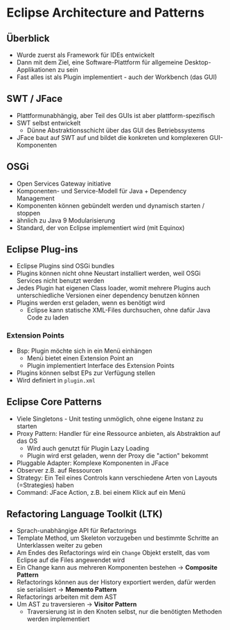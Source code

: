 # Eclipse Architecture and Patterns

## Überblick
- Wurde zuerst als Framework für IDEs entwickelt
- Dann mit dem Ziel, eine Software-Plattform für allgemeine Desktop-Applikationen zu sein
- Fast alles ist als Plugin implementiert - auch der Workbench (das GUI)

## SWT / JFace
- Plattformunabhängig, aber Teil des GUIs ist aber plattform-spezifisch
- SWT selbst entwickelt
    - Dünne Abstraktionsschicht über das GUI des Betriebssystems
- JFace baut auf SWT auf und bildet die konkreten und komplexeren GUI-Komponenten

## OSGi
- Open Services Gateway initiative
- Komponenten- und Service-Modell für Java + Dependency Management
- Komponenten können gebündelt werden und dynamisch starten / stoppen
- ähnlich zu Java 9 Modularisierung
- Standard, der von Eclipse implementiert wird (mit Equinox)

## Eclipse Plug-ins
- Eclipse Plugins sind OSGi bundles
- Plugins können nicht ohne Neustart installiert werden, weil OSGi Services nicht benutzt werden
- Jedes Plugin hat eigenen Class loader, womit mehrere Plugins auch unterschiedliche Versionen einer dependency benutzen können
- Plugins werden erst geladen, wenn es benötigt wird
    - Eclipse kann statische XML-Files durchsuchen, ohne dafür Java Code zu laden

### Extension Points
- Bsp: Plugin möchte sich in ein Menü einhängen
    - Menü bietet einen Extension Point an
    - Plugin implementiert Interface des Extension Points
- Plugins können selbst EPs zur Verfügung stellen
- Wird definiert in `plugin.xml`

## Eclipse Core Patterns
- Viele Singletons - Unit testing unmöglich, ohne eigene Instanz zu starten
- Proxy Pattern: Handler für eine Ressource anbieten, als Abstraktion auf das OS
    - Wird auch genutzt für Plugin Lazy Loading
    - Plugin wird erst geladen, wenn der Proxy die "action" bekommt
- Pluggable Adapter: Komplexe Komponenten in JFace
- Observer z.B. auf Ressourcen
- Strategy: Ein Teil eines Controls kann verschiedene Arten von Layouts (=Strategies) haben
- Command: JFace Action, z.B. bei einem Klick auf ein Menü

## Refactoring Language Toolkit (LTK)
- Sprach-unabhängige API für Refactorings
- Template Method, um Skeleton vorzugeben und bestimmte Schritte an Unterklassen weiter zu geben
- Am Endes des Refactorings wird ein `Change` Objekt erstellt, das vom Eclipse auf die Files angewendet wird
- Ein Change kann aus mehreren Komponenten bestehen -> **Composite Pattern**
- Refactorings können aus der History exportiert werden, dafür werden sie serialisiert -> **Memento Pattern**
- Refactorings arbeiten mit dem AST
- Um AST zu traversieren -> **Visitor Pattern**
    - Traversierung ist in den Knoten selbst, nur die benötigten Methoden werden implementiert